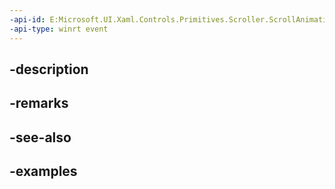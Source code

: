 ```yaml
---
-api-id: E:Microsoft.UI.Xaml.Controls.Primitives.Scroller.ScrollAnimationStarting
-api-type: winrt event
---
```


## -description

## -remarks

## -see-also

## -examples

